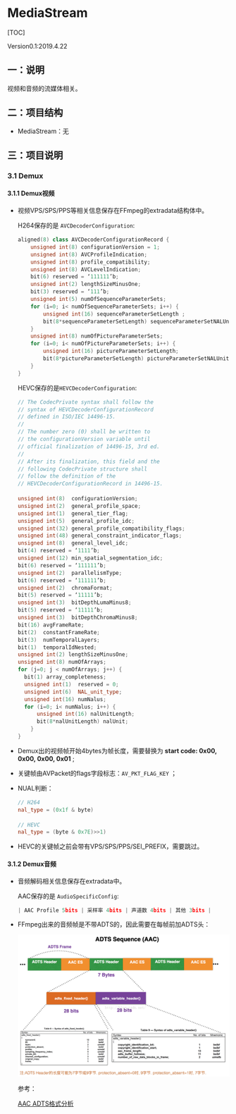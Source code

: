 # MediaStream
[TOC]

Version0.1:2019.4.22





## 一：说明

视频和音频的流媒体相关。





## 二：项目结构

- MediaStream：无





## 三：项目说明

### 3.1 Demux

#### 3.1.1 Demux视频

- 视频VPS/SPS/PPS等相关信息保存在FFmpeg的extradata结构体中。

  H264保存的是 `AVCDecoderConfiguration`:

  ```c++
  aligned(8) class AVCDecoderConfigurationRecord {
      unsigned int(8) configurationVersion = 1;
      unsigned int(8) AVCProfileIndication;
      unsigned int(8) profile_compatibility;
      unsigned int(8) AVCLevelIndication;
      bit(6) reserved = ‘111111’b;
      unsigned int(2) lengthSizeMinusOne;
      bit(3) reserved = ‘111’b;
      unsigned int(5) numOfSequenceParameterSets;
      for (i=0; i< numOfSequenceParameterSets; i++) {
          unsigned int(16) sequenceParameterSetLength ;
          bit(8*sequenceParameterSetLength) sequenceParameterSetNALUnit;
      }
      unsigned int(8) numOfPictureParameterSets;
      for (i=0; i< numOfPictureParameterSets; i++) {
          unsigned int(16) pictureParameterSetLength;
          bit(8*pictureParameterSetLength) pictureParameterSetNALUnit;
      }
  }
  ```

  HEVC保存的是`HEVCDecoderConfiguration`:

  ```c++
  // The CodecPrivate syntax shall follow the
  // syntax of HEVCDecoderConfigurationRecord
  // defined in ISO/IEC 14496-15.
  //
  // The number zero (0) shall be written to
  // the configurationVersion variable until
  // official finalization of 14496-15, 3rd ed.
  //
  // After its finalization, this field and the
  // following CodecPrivate structure shall
  // follow the definition of the
  // HEVCDecoderConfigurationRecord in 14496-15.
  
  unsigned int(8)  configurationVersion;
  unsigned int(2)  general_profile_space;
  unsigned int(1)  general_tier_flag;
  unsigned int(5)  general_profile_idc;
  unsigned int(32) general_profile_compatibility_flags;
  unsigned int(48) general_constraint_indicator_flags;
  unsigned int(8)  general_level_idc;
  bit(4) reserved = ‘1111’b;
  unsigned int(12) min_spatial_segmentation_idc;
  bit(6) reserved = ‘111111’b;
  unsigned int(2)  parallelismType;
  bit(6) reserved = ‘111111’b;
  unsigned int(2)  chromaFormat;
  bit(5) reserved = ‘11111’b;
  unsigned int(3)  bitDepthLumaMinus8;
  bit(5) reserved = ‘11111’b;
  unsigned int(3)  bitDepthChromaMinus8;
  bit(16) avgFrameRate;
  bit(2)  constantFrameRate;
  bit(3)  numTemporalLayers;
  bit(1)  temporalIdNested;
  unsigned int(2) lengthSizeMinusOne;
  unsigned int(8) numOfArrays;
  for (j=0; j < numOfArrays; j++) {
  	bit(1) array_completeness;
  	unsigned int(1)  reserved = 0;
  	unsigned int(6)  NAL_unit_type;
  	unsigned int(16) numNalus;
  	for (i=0; i< numNalus; i++) {
   		unsigned int(16) nalUnitLength;
  		bit(8*nalUnitLength) nalUnit;
      }
  }
  ```

- Demux出的视频帧开始4bytes为帧长度，需要替换为 **start code: 0x00, 0x00, 0x00, 0x01** ;

- 关键帧由AVPacket的flags字段标志：`AV_PKT_FLAG_KEY` ；

- NUAL判断：

  ```c++
  // H264
  nal_type = (0x1f & byte)
  
  // HEVC
  nal_type = (byte & 0x7E)>>1)
  ```

- HEVC的关键帧之前会带有VPS/SPS/PPS/SEI_PREFIX，需要跳过。

#### 3.1.2 Demux音频

- 音频解码相关信息保存在extradata中。

  AAC保存的是 `AudioSpecificConfig`:

  ```c++
  | AAC Profile 5bits | 采样率 4bits | 声道数 4bits | 其他 3bits |
  ```

- FFmpeg出来的音频帧是不带ADTS的，因此需要在每帧前加ADTS头：

  ![ADTS](./ADTS.png)

  

  

  

  参考：

  [AAC ADTS格式分析](https://www.cnblogs.com/zhangxuan/p/8809245.html)

  

  